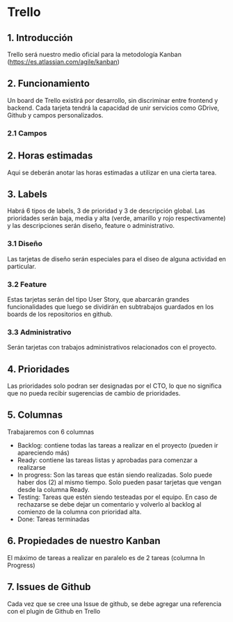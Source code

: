# Trello
## 1. Introducción
Trello será nuestro medio oficial para la metodología Kanban (https://es.atlassian.com/agile/kanban)

## 2. Funcionamiento
Un board de Trello existirá por desarrollo, sin discriminar entre frontend y backend.
Cada tarjeta tendrá la capacidad de unir servicios como GDrive, Github y campos personalizados.

### 2.1 Campos

## 2. Horas estimadas
Aqui se deberán anotar las horas estimadas a utilizar en una cierta tarea.

## 3. Labels
Habrá 6 tipos de labels, 3 de prioridad y 3 de descripción global.
Las prioridades serán baja, media y alta (verde, amarillo y rojo respectivamente) y las descripciones serán diseño, feature o administrativo.

### 3.1 Diseño
Las tarjetas de diseño serán especiales para el diseo de alguna actividad en particular.

### 3.2 Feature
Estas tarjetas serán del tipo User Story, que abarcarán grandes funcionalidades que luego se dividirán en subtrabajos guardados en los boards de los repositorios en github.

### 3.3 Administrativo
Serán tarjetas con trabajos administrativos relacionados con el proyecto.

## 4. Prioridades
Las prioridades solo podran ser designadas por el CTO, lo que no significa que no pueda recibir sugerencias de cambio de prioridades.

## 5. Columnas
Trabajaremos con 6 columnas
* Backlog: contiene todas las tareas a realizar en el proyecto (pueden ir apareciendo más)
* Ready: contiene las tareas listas y aprobadas para comenzar a realizarse
* In progress: Son las tareas que están siendo realizadas. Solo puede haber dos (2) al mismo tiempo. Solo pueden pasar tarjetas que vengan desde la columna Ready.
* Testing: Tareas que estén siendo testeadas por el equipo. En caso de rechazarse se debe dejar un comentario y volverlo al backlog al comienzo de la columna con prioridad alta.
* Done: Tareas terminadas

## 6. Propiedades de nuestro Kanban
El máximo de tareas a realizar en paralelo es de 2 tareas (columna In Progress)

## 7. Issues de Github
Cada vez que se cree una Issue de github, se debe agregar una referencia con el plugin de Github en Trello
